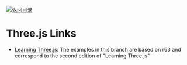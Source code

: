 [![返回目录](https://user-images.githubusercontent.com/5803001/38079637-ff0abcf0-3371-11e8-9b76-ad651620afc7.jpg)](https://github.com/wxyyxc1992/Awesome-Lists)

# Three.js Links

* [Learning Three.js](https://github.com/josdirksen/learning-threejs): The examples in this branch are based on r63 and correspond to the second edition of "Learning Three.js"
